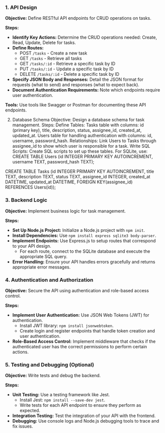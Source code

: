 ### 1. API Design

**Objective:** Define RESTful API endpoints for CRUD operations on tasks.

**Steps:**

- **Identify Key Actions:** Determine the CRUD operations needed: Create, Read, Update, Delete for tasks.
- **Define Routes:**
    - POST `/tasks` - Create a new task
    - GET `/tasks` - Retrieve all tasks
    - GET `/tasks/:id` - Retrieve a specific task by ID
    - PUT `/tasks/:id` - Update a specific task by ID
    - DELETE `/tasks/:id` - Delete a specific task by ID
- **Specify JSON Body and Responses:** Detail the JSON format for requests (what to send) and responses (what to expect back).
- **Document Authentication Requirements:** Note which endpoints require user authentication.

**Tools:** Use tools like Swagger or Postman for documenting these API endpoints.

2. Database Schema
Objective: Design a database schema for task management.
Steps:
Define Tables:
Tasks table with columns: id (primary key), title, description, status, assignee_id, created_at, updated_at.
Users table for handling authentication with columns: id, username, password_hash.
Relationships: Link Users to Tasks through assignee_id to show which user is responsible for a task.
Write SQL Scripts: Create SQL scripts to set up these tables. For SQLite, use:
CREATE TABLE Users (id INTEGER PRIMARY KEY AUTOINCREMENT, username TEXT, password_hash TEXT);

CREATE TABLE Tasks (id INTEGER PRIMARY KEY AUTOINCREMENT, title TEXT, description TEXT, status TEXT, assignee_id INTEGER, created_at DATETIME, updated_at DATETIME, FOREIGN KEY(assignee_id) REFERENCES Users(id));

### 3. Backend Logic

**Objective:** Implement business logic for task management.

**Steps:**

- **Set Up Node.js Project:** Initialize a Node.js project with `npm init`.
- **Install Dependencies:** Use `npm install express sqlite3 body-parser`.
- **Implement Endpoints:** Use Express.js to setup routes that correspond to your API design.
    - For each route, connect to the SQLite database and execute the appropriate SQL query.
- **Error Handling:** Ensure your API handles errors gracefully and returns appropriate error messages.

### 4. Authentication and Authorization

**Objective:** Secure the API using authentication and role-based access control.

**Steps:**

- **Implement User Authentication:** Use JSON Web Tokens (JWT) for authentication.
    - Install JWT library: `npm install jsonwebtoken`.
    - Create login and register endpoints that handle token creation and user authentication.
- **Role-Based Access Control:** Implement middleware that checks if the authenticated user has the correct permissions to perform certain actions.

### 5. Testing and Debugging (Optional)

**Objective:** Write tests and debug the backend.

**Steps:**

- **Unit Testing:** Use a testing framework like Jest.
    - Install Jest: `npm install --save-dev jest`.
    - Write tests for each API endpoint to ensure they perform as expected.
- **Integration Testing:** Test the integration of your API with the frontend.
- **Debugging:** Use console logs and Node.js debugging tools to trace and fix issues.
